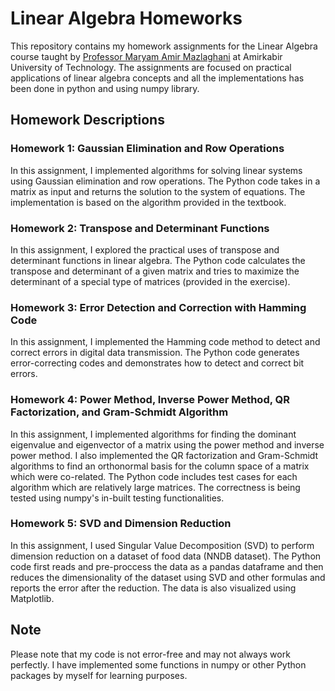 
# Linear Algebra Homeworks

This repository contains my homework assignments for the Linear Algebra course taught by [Professor Maryam Amir Mazlaghani](https://scholar.google.com/citations?user=gxbTUfEAAAAJ&hl=en) at Amirkabir University of Technology. The assignments are focused on practical applications of linear algebra concepts and all the implementations has been done in python and using numpy library.
## Homework Descriptions
### Homework 1: Gaussian Elimination and Row Operations
In this assignment, I implemented algorithms for solving linear systems using Gaussian elimination and row operations. The Python code takes in a matrix as input and returns the solution to the system of equations. The implementation is based on the algorithm provided in the textbook.
### Homework 2: Transpose and Determinant Functions

In this assignment, I explored the practical uses of transpose and determinant functions in linear algebra. The Python code calculates the transpose and determinant of a given matrix and tries to maximize the determinant of a special type of matrices (provided in the exercise).
### Homework 3: Error Detection and Correction with Hamming Code

In this assignment, I implemented the Hamming code method to detect and correct errors in digital data transmission. The Python code generates error-correcting codes and demonstrates how to detect and correct bit errors.
### Homework 4: Power Method, Inverse Power Method, QR Factorization, and Gram-Schmidt Algorithm

In this assignment, I implemented algorithms for finding the dominant eigenvalue and eigenvector of a matrix using the power method and inverse power method. I also implemented the QR factorization and Gram-Schmidt algorithms to find an orthonormal basis for the column space of a matrix which were co-related. The Python code includes test cases for each algorithm which are relatively large matrices. The correctness is being tested using numpy's in-built testing functionalities.
### Homework 5: SVD and Dimension Reduction

In this assignment, I used Singular Value Decomposition (SVD) to perform dimension reduction on a dataset of food data (NNDB dataset). The Python code first reads and pre-proccess the data as a pandas dataframe and then  reduces the dimensionality of the dataset using SVD and other formulas and reports the error after the reduction. The data is also visualized using Matplotlib.

## Note
Please note that my code is not error-free and may not always work perfectly. I have implemented some functions in numpy or other Python packages by myself for learning purposes.
